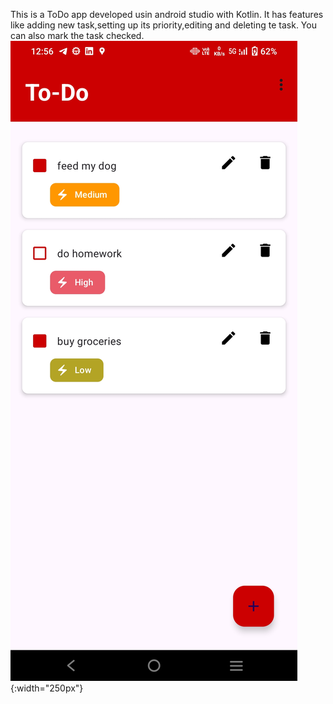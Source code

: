 This is a ToDo app developed usin android studio with Kotlin.
It has features like adding new task,setting up its priority,editing and deleting te task.
You can also mark the task checked.
![App Screenshot](assets/images/final.jpg){:width="250px"}


